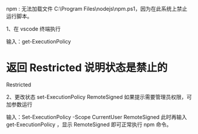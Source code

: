 npm : 无法加载文件 C:\Program Files\nodejs\npm.ps1，因为在此系统上禁止
运行脚本。

1、在 vscode 终端执行

输入：get-ExecutionPolicy
# 返回 Restricted 说明状态是禁止的
Restricted

2、更改状态
set-ExecutionPolicy RemoteSigned
如果提示需要管理员权限，可加参数运行

输入：Set-ExecutionPolicy -Scope CurrentUser RemoteSigned
此时再输入 get-ExecutionPolicy ，显示 RemoteSigned 即可正常执行 npm 命令。